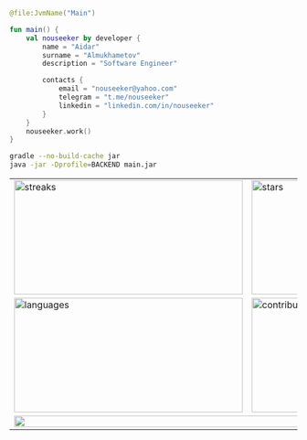 ```kotlin
@file:JvmName("Main")

fun main() {
    val nouseeker by developer {
        name = "Aidar"
        surname = "Almukhametov"
        description = "Software Engineer"

        contacts {
            email = "nouseeker@yahoo.com"
            telegram = "t.me/nouseeker"
            linkedin = "linkedin.com/in/nouseeker"
        }
    }
    nouseeker.work()
}
```

```bash
gradle --no-build-cache jar
java -jar -Dprofile=BACKEND main.jar
```

<table>
    <tr>
        <td>
            <a href="https://github.com/nouseeker" title="Go to Source">
                <img alt="streaks" height=200 width=400
                     src="https://nirzak-streak-stats.vercel.app/?user=nouseeker&theme=react&border=61dafb&hide_border=true"/>
            </a>
        </td>
        <td>
            <a href="https://github.com/nouseeker" title="Go to Source">
                <img alt="stars" height=200 width=400
                     src="https://github-readme-stats.vercel.app/api?username=nouseeker&show_icons=true&theme=react&border_color=61dafb&hide_border=true"/>
            </a>
        </td>
    </tr>
    <tr>
        <td>
            <a href="https://github.com/nouseeker" title="Go to Source">
                <img alt="languages" height=200 width=400 align="center"
                     src="https://github-readme-stats.vercel.app/api/top-langs/?username=nouseeker&title_color=61dafb&text_color=ffffff&icon_color=61dafb&bg_color=20232a&langs_count=8&layout=compact&border_color=61dafb&hide_border=true&size_weight=0.5&count_weight=0.5"/>
            </a>
        </td>
        <td>
            <a href="https://leetcode.com/u/nouseeker" title="Go to Source">
                <img alt="contributions" height=200 width=400 align="center"
                     src="https://leetcard.jacoblin.cool/nouseeker?theme=nord"/>
            </a>
        </td>
    </tr>
    <tr>
        <td colspan="2">
            <a href="https://github.com/nouseeker" title="Go to Source">
                <img src="https://github-readme-activity-graph.vercel.app/graph?username=nouseeker&theme=react-dark&bg_color=20232a&hide_border=true&grid=true&days=31"
                     width="100%"/>
            </a>
        </td>
    </tr>
</table>